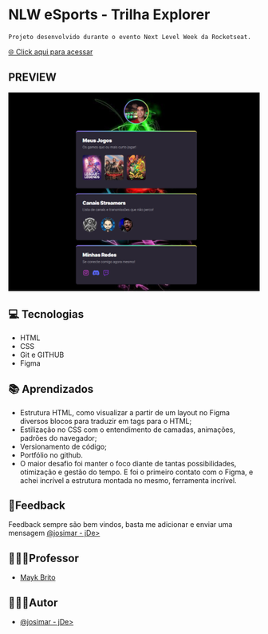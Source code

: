 
# NLW eSports - Trilha Explorer

    Projeto desenvolvido durante o evento Next Level Week da Rocketseat.



[🌐 Click aqui para acessar](https://josimar1628.github.io/Meu-Mundo-Gamer/)

## PREVIEW

![Page Screenshot](./.github/preview.png)


## 💻 Tecnologias

- HTML
- CSS
- Git e GITHUB
- Figma


## 📚 Aprendizados

- Estrutura HTML, como visualizar a partir de um layout no Figma diversos blocos para traduzir em tags para o HTML;
- Estilização no CSS com o entendimento de camadas, animações, padrões do navegador;
- Versionamento de código;
- Portfólio no github.
- O maior desafio foi manter o foco diante de tantas possibilidades, otimização e gestão do tempo.
E foi o primeiro contato com o Figma, e achei incrível a estrutura montada no mesmo, ferramenta incrível.


## 📝Feedback

Feedback sempre são bem vindos, basta me adicionar e enviar uma mensagem [@josimar - jDe>](www.linkedin.com/in/josimar-jDev)

## 👨🏾‍🏫Professor

- [Mayk Brito](https://github.com/maykbrito)

## 👨🏾‍💻Autor

- [@josimar - jDe>](https://www.github.com/josimar1628)

